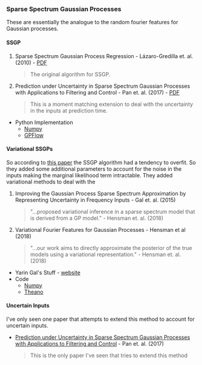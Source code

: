 ### Sparse Spectrum Gaussian Processes

These are essentially the analogue to the random fourier features for Gaussian processes.

#### SSGP

1. Sparse Spectrum Gaussian Process Regression - Lázaro-Gredilla et. al. (2010) - [PDF](http://jmlr.csail.mit.edu/papers/v11/lazaro-gredilla10a.html)
   > The original algorithm for SSGP.
2. Prediction under Uncertainty in Sparse Spectrum Gaussian Processes
with Applications to Filtering and Control - Pan et. al. (2017) - [PDF](http://proceedings.mlr.press/v70/pan17a.html)
    > This is a moment matching extension to deal with the uncertainty in the inputs at prediction time.

* Python Implementation
  * [Numpy](https://github.com/marcpalaci689/SSGPR)
  * [GPFlow](https://github.com/jameshensman/VFF/blob/master/VFF/ssgp.py)


#### Variational SSGPs

So according to [this paper]() the SSGP algorithm had a tendency to overfit. So they added some additional parameters to account for the noise in the inputs making the marginal likelihood term intractable. They added variational methods to deal with the 
1. Improving the Gaussian Process Sparse Spectrum Approximation by Representing Uncertainty in Frequency Inputs - Gal et. al. (2015) 
   > "...proposed variational inference in a sparse spectrum model that is derived from a GP model." - Hensman et. al. (2018)
2. Variational Fourier Features for Gaussian Processes -  Hensman et al (2018)  
   > "...our work aims to directly approximate the posterior of the true models using a variational representation." - Hensman et. al. (2018)

* Yarin Gal's Stuff - [website](http://www.cs.ox.ac.uk/people/yarin.gal/website/publications.html#Gal2015Improving)
* Code
  * [Numpy](https://github.com/marcpalaci689/SSGPR)
  * [Theano](https://github.com/yaringal/VSSGP)


#### Uncertain Inputs

I've only seen one paper that attempts to extend this method to account for uncertain inputs.

* [Prediction under Uncertainty in Sparse Spectrum Gaussian Processes with Applications to Filtering and Control](http://proceedings.mlr.press/v70/pan17a.html) - Pan et. al. (2017) 
  > This is the only paper I've seen that tries to extend this method